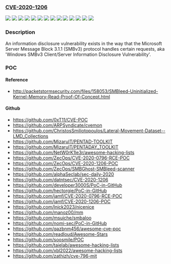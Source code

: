 ### [CVE-2020-1206](https://cve.mitre.org/cgi-bin/cvename.cgi?name=CVE-2020-1206)
![](https://img.shields.io/static/v1?label=Product&message=Windows%2010%20Version%201903%20for%2032-bit%20Systems&color=blue)
![](https://img.shields.io/static/v1?label=Product&message=Windows%2010%20Version%201903%20for%20ARM64-based%20Systems&color=blue)
![](https://img.shields.io/static/v1?label=Product&message=Windows%2010%20Version%201903%20for%20x64-based%20Systems&color=blue)
![](https://img.shields.io/static/v1?label=Product&message=Windows%2010%20Version%201909%20for%2032-bit%20Systems&color=blue)
![](https://img.shields.io/static/v1?label=Product&message=Windows%2010%20Version%201909%20for%20ARM64-based%20Systems&color=blue)
![](https://img.shields.io/static/v1?label=Product&message=Windows%2010%20Version%201909%20for%20x64-based%20Systems&color=blue)
![](https://img.shields.io/static/v1?label=Product&message=Windows%2010%20Version%202004%20for%2032-bit%20Systems&color=blue)
![](https://img.shields.io/static/v1?label=Product&message=Windows%2010%20Version%202004%20for%20ARM64-based%20Systems&color=blue)
![](https://img.shields.io/static/v1?label=Product&message=Windows%2010%20Version%202004%20for%20x64-based%20Systems&color=blue)
![](https://img.shields.io/static/v1?label=Product&message=Windows%20Server%2C%20version%201903%20(Server%20Core%20installation)&color=blue)
![](https://img.shields.io/static/v1?label=Product&message=Windows%20Server%2C%20version%201909%20(Server%20Core%20installation)&color=blue)
![](https://img.shields.io/static/v1?label=Product&message=Windows%20Server%2C%20version%202004%20(Server%20Core%20installation)&color=blue)
![](https://img.shields.io/static/v1?label=Version&message=n%2Fa&color=blue)
![](https://img.shields.io/static/v1?label=Vulnerability&message=Information%20Disclosure&color=brighgreen)

### Description

An information disclosure vulnerability exists in the way that the Microsoft Server Message Block 3.1.1 (SMBv3) protocol handles certain requests, aka 'Windows SMBv3 Client/Server Information Disclosure Vulnerability'.

### POC

#### Reference
- http://packetstormsecurity.com/files/158053/SMBleed-Uninitialized-Kernel-Memory-Read-Proof-Of-Concept.html

#### Github
- https://github.com/0xT11/CVE-POC
- https://github.com/ARPSyndicate/cvemon
- https://github.com/ChristosSmiliotopoulos/Lateral-Movement-Dataset--LMD_Collections
- https://github.com/MizaruIT/PENTAD-TOOLKIT
- https://github.com/MizaruIT/PENTADAY_TOOLKIT
- https://github.com/NetW0rK1le3r/awesome-hacking-lists
- https://github.com/ZecOps/CVE-2020-0796-RCE-POC
- https://github.com/ZecOps/CVE-2020-1206-POC
- https://github.com/ZecOps/SMBGhost-SMBleed-scanner
- https://github.com/alphaSeclab/sec-daily-2020
- https://github.com/datntsec/CVE-2020-1206
- https://github.com/developer3000S/PoC-in-GitHub
- https://github.com/hectorgie/PoC-in-GitHub
- https://github.com/jamf/CVE-2020-0796-RCE-POC
- https://github.com/jamf/CVE-2020-1206-POC
- https://github.com/lnick2023/nicenice
- https://github.com/manoz00/mm
- https://github.com/msuiche/smbaloo
- https://github.com/nomi-sec/PoC-in-GitHub
- https://github.com/qazbnm456/awesome-cve-poc
- https://github.com/readloud/Awesome-Stars
- https://github.com/soosmile/POC
- https://github.com/taielab/awesome-hacking-lists
- https://github.com/xbl2022/awesome-hacking-lists
- https://github.com/zathizh/cve-796-mit

